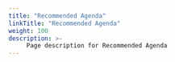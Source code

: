 ```yaml
---
title: "Recommended Agenda"
linkTitle: "Recommended Agenda"
weight: 100
description: >-
     Page description for Recommended Agenda
---
```



